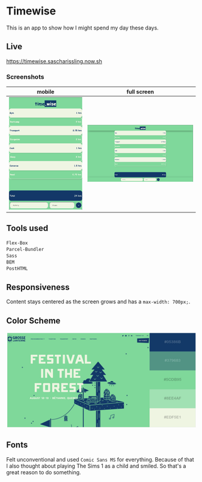 # Timewise

This is an app to show how I might spend my day these days. 

## Live
https://timewise.sascharissling.now.sh

### Screenshots

|          mobile          |         full screen          |
| :----------------------: | :--------------------------: |
| ![](./assets/mobile.png) | ![](./assets/fullscreen.png) |

## Tools used

`Flex-Box`  
`Parcel-Bundler`  
`Sass`  
`BEM`  
`PostHTML`

## Responsiveness

Content stays centered as the screen grows and has a `max-width: 700px;`.

## Color Scheme

<img src="./assets/colorscheme.png">

## Fonts

Felt unconventional and used `Comic Sans MS` for everything. Because of that I also thought about playing The Sims 1 as a child and smiled. So that's a great reason to do something.
